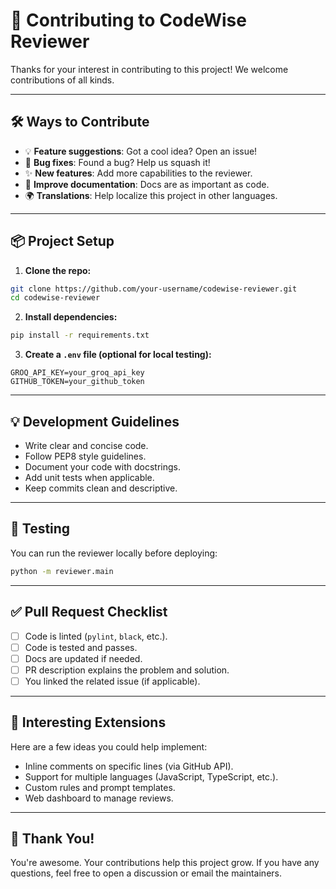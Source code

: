 # 🤝 Contributing to CodeWise Reviewer

Thanks for your interest in contributing to this project! We welcome contributions of all kinds.

---

## 🛠️ Ways to Contribute

- 💡 **Feature suggestions**: Got a cool idea? Open an issue!
- 🐛 **Bug fixes**: Found a bug? Help us squash it!
- ✨ **New features**: Add more capabilities to the reviewer.
- 📝 **Improve documentation**: Docs are as important as code.
- 🌍 **Translations**: Help localize this project in other languages.

---

## 📦 Project Setup

1. **Clone the repo:**

```bash
git clone https://github.com/your-username/codewise-reviewer.git
cd codewise-reviewer
```

2. **Install dependencies:**

```bash
pip install -r requirements.txt
```

3. **Create a `.env` file (optional for local testing):**

```plaintext
GROQ_API_KEY=your_groq_api_key
GITHUB_TOKEN=your_github_token
```

---

## 💡 Development Guidelines

- Write clear and concise code.
- Follow PEP8 style guidelines.
- Document your code with docstrings.
- Add unit tests when applicable.
- Keep commits clean and descriptive.

---

## 🧪 Testing

You can run the reviewer locally before deploying:

```bash
python -m reviewer.main
```

---

## ✅ Pull Request Checklist

- [ ] Code is linted (`pylint`, `black`, etc.).
- [ ] Code is tested and passes.
- [ ] Docs are updated if needed.
- [ ] PR description explains the problem and solution.
- [ ] You linked the related issue (if applicable).

---

## 📌 Interesting Extensions

Here are a few ideas you could help implement:
- Inline comments on specific lines (via GitHub API).
- Support for multiple languages (JavaScript, TypeScript, etc.).
- Custom rules and prompt templates.
- Web dashboard to manage reviews.

---

## 🙌 Thank You!

You're awesome. Your contributions help this project grow. If you have any questions, feel free to open a discussion or email the maintainers.